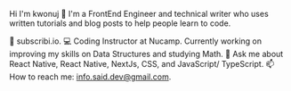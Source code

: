 Hi I'm kwonuj 👋
I'm a FrontEnd Engineer and technical writer who uses written tutorials and blog posts to help people learn to code.

🔭 subscribi.io.
💻 Coding Instructor at Nucamp.
Currently working on improving my skills on Data Structures and studying Math.
💬 Ask me about React Native, React Native, NextJs, CSS, and JavaScript/ TypeScript.
📫 How to reach me: info.said.dev@gmail.com.
